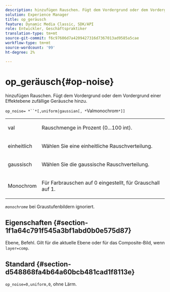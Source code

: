 ```yaml
---
description: hinzufügen Rauschen. Fügt dem Vordergrund oder dem Vordergrund einer Effektebene zufällige Geräusche hinzu.
solution: Experience Manager
title: op_geräusch
feature: Dynamic Media Classic, SDK/API
role: Entwickler, Geschäftspraktiker
translation-type: tm+mt
source-git-commit: f6c97606d7a4209427316d7367013ad9585a5cae
workflow-type: tm+mt
source-wordcount: '99'
ht-degree: 2%

---
```



# op_geräusch{#op-noise}

hinzufügen Rauschen. Fügt dem Vordergrund oder dem Vordergrund einer Effektebene zufällige Geräusche hinzu.

`op_noise= *``*[,uniform|gaussian[, *`Valmonochrom`*]]`

<table id="table_40675464E5824D52BF392ECCE2DDC03C"> 
 <tbody> 
  <tr> 
   <td colname="col1"> <p><span class="codeph"> val</span> </p> </td> 
   <td colname="col2"> <p>Rauschmenge in Prozent (0...100 int). </p> </td> 
  </tr> 
  <tr> 
   <td colname="col1"> <p><span class="codeph"> einheitlich</span> </p> </td> 
   <td colname="col2"> <p>Wählen Sie eine einheitliche Rauschverteilung. </p> </td> 
  </tr> 
  <tr> 
   <td colname="col1"> <p><span class="codeph"> gaussisch</span> </p> </td> 
   <td colname="col2"> <p>Wählen Sie die gaussische Rauschverteilung. </p> </td> 
  </tr> 
  <tr> 
   <td colname="col1"> <p><span class="varname"> Monochrom</span> </p> </td> 
   <td colname="col2"> <p>Für Farbrauschen auf 0 eingestellt, für Grauschall auf 1. </p> </td> 
  </tr> 
 </tbody> 
</table>

*`monochrome`* bei Graustufenbildern ignoriert.

## Eigenschaften {#section-1f1a64c791f545a3bf1abd0b0e575d87}

Ebene, Befehl. Gilt für die aktuelle Ebene oder für das Composite-Bild, wenn `layer=comp`.

## Standard {#section-d548868fa4b64a60bcb481cad1f8113e}

`op_noise=0,uniform,0`, ohne Lärm.
